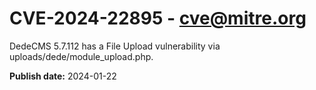 # CVE-2024-22895 - cve@mitre.org

DedeCMS 5.7.112 has a File Upload vulnerability via uploads/dede/module_upload.php.

**Publish date:** 2024-01-22
